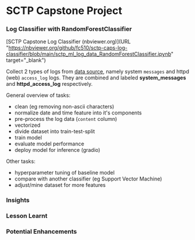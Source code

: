 # SCTP Capstone Project

### Log Classifier with RandomForestClassifier

[SCTP Capstone Log Classifier (nbviewer.org)](URL "https://nbviewer.org/github/fc510/sctp-caps-log-classifier/blob/main/sctp_ml_log_data_RandomForestClassifier.ipynb" target="_blank")


Collect 2 types of logs from [data source](https://log-sharing.dreamhosters.com/), namely system `messages` and httpd (web) `access_log` logs. They are combined and labeled **system_messages** and **httpd_access_log** respectively.

General overview of tasks:
- clean (eg removing non-ascii characters)
- normalize date and time feature into it's components
- pre-process the log data (`content` column)
- vectorized
- divide dataset into train-test-split
- train model
- evaluate model performance
- deploy model for inference (gradio)

Other tasks:
- hyperparameter tuning of baseline model
- compare with another classifier (eg Support Vector Machine)
- adjust/mine dataset for more features

### Insights

### Lesson Learnt

### Potential Enhancements
